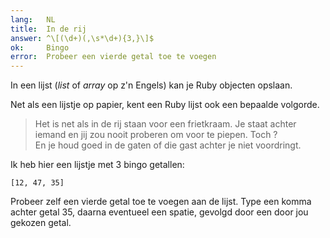 ```yaml
---
lang:   NL
title:  In de rij
answer: ^\[(\d+)(,\s*\d+){3,}\]$
ok:     Bingo
error:  Probeer een vierde getal toe te voegen
---
```


In een lijst (_list_ of _array_ op z'n Engels) kan je Ruby objecten opslaan.

Net als een lijstje op papier, kent een Ruby lijst ook een bepaalde volgorde.

> Het is net als in de rij staan voor een frietkraam. Je staat achter iemand en
> jij zou nooit proberen om voor te piepen. Toch ?  
> En je houd goed in de gaten of die gast achter je niet voordringt.

Ik heb hier een lijstje met 3 bingo getallen:

    [12, 47, 35]

Probeer zelf een vierde getal toe te voegen aan de lijst.
Type een komma achter getal 35, daarna eventueel een spatie, gevolgd door een door
jou gekozen getal.
